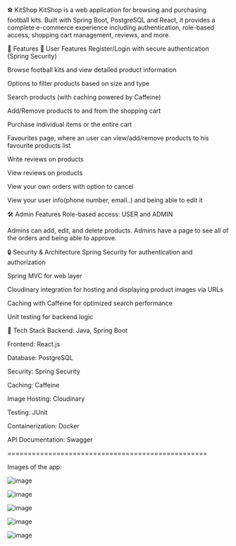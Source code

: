 ⚽ KitShop
KitShop is a web application for browsing and purchasing football kits. Built with Spring Boot, PostgreSQL and React, it provides a complete e-commerce experience including authentication, role-based access, shopping cart management, reviews, and more.

🚀 Features
🛒 User Features
Register/Login with secure authentication (Spring Security)

Browse football kits and view detailed product information

Options to filter products based on size and type

Search products (with caching powered by Caffeine)

Add/Remove products to and from the shopping cart

Purchase individual items or the entire cart

Favourites page, where an user can view/add/remove products to his favourite products list

Write reviews on products

View reviews on products

View your own orders with option to cancel

View your user info(phone number, email..) and being able to edit it

🛠️ Admin Features
Role-based access: USER and ADMIN

Admins can add, edit, and delete products.
Admins have a page to see all of the orders and being able to approve.

🔒 Security & Architecture
Spring Security for authentication and authorization

Spring MVC for web layer

Cloudinary integration for hosting and displaying product images via URLs

Caching with Caffeine for optimized search performance

Unit testing for backend logic

🧰 Tech Stack
Backend: Java, Spring Boot

Frontend: React.js 

Database: PostgreSQL

Security: Spring Security

Caching: Caffeine

Image Hosting: Cloudinary

Testing: JUnit

Containerization: Docker

API Documentation: Swagger


=================================================

Images of the app:


![image](https://github.com/user-attachments/assets/9e6014ad-9e3a-406d-a67d-2bba025371c2)

![image](https://github.com/user-attachments/assets/107b27dd-2598-4e78-8c84-df3f90e9d809)

![image](https://github.com/user-attachments/assets/44e14b31-7650-4b09-a3af-368adca75050)

![image](https://github.com/user-attachments/assets/624fa007-55e6-45fc-adaf-7a9bd45cdc74)

![image](https://github.com/user-attachments/assets/6a61ae31-e3db-416a-8775-cb3d4e45f337)



